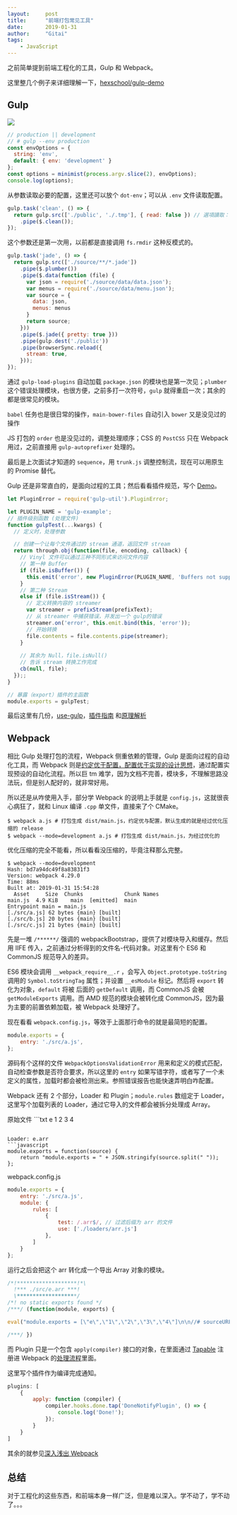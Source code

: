 ```yaml
---
layout:     post
title:      "前端打包常见工具"
date:       2019-01-31
author:     "Gitai"
tags:
    - JavaScript
---
```


之前简单提到前端工程化的工具，Gulp 和 Webpack。

这里整几个例子来详细理解一下，[hexschool/gulp-demo](https://github.com/hexschool/gulp-demo)

## Gulp

![](https://i.loli.net/2019/01/31/5c52667e884af.png)

<!-- more -->

```javascript
// production || development
// # gulp --env production
const envOptions = {
  string: 'env',
  default: { env: 'development' }
};
const options = minimist(process.argv.slice(2), envOptions);
console.log(options);
```

从参数读取必要的配置，这里还可以放个 `dot-env`；可以从 `.env` 文件读取配置。

```javascript
gulp.task('clean', () => {
  return gulp.src(['./public', './.tmp'], { read: false }) // 選項讀取：false阻止gulp讀取文件的內容，使此任務更快。
    .pipe($.clean());
});
```

这个参数还是第一次用，以前都是直接调用 `fs.rmdir` 这种反模式的。

```javascript
gulp.task('jade', () => {
  return gulp.src(['./source/**/*.jade'])
    .pipe($.plumber())
    .pipe($.data(function (file) {
      var json = require('./source/data/data.json');
      var menus = require('./source/data/menu.json');
      var source = {
        data: json,
        menus: menus
      }
      return source;
    }))
    .pipe($.jade({ pretty: true }))
    .pipe(gulp.dest('./public'))
    .pipe(browserSync.reload({
      stream: true,
    }));
});
```

通过 `gulp-load-plugins` 自动加载 `package.json` 的模块也是第一次见；`plumber` 这个错误处理模块，也很方便，之前多打一次符号，`gulp` 就得重启一次；其余的都是很常见的模块。

`babel` 任务也是很日常的操作，`main-bower-files` 自动引入 `bower` 又是没见过的操作

JS 打包的 `order` 也是没见过的，调整处理顺序；CSS 的 `PostCSS` 只在 Webpack 用过，之前直接用 `gulp-autoprefixer` 处理的。

最后是上次面试才知道的 `sequence`，用 `trunk.js` 调整控制流，现在可以用原生的 Promise 替代。

Gulp 还是非常直白的，是面向过程的工具；然后看看插件规范，写个 [Demo](https://gulpjs.org/zh/writing-a-plugin/dealing-with-streams.html)。

```javascript
let PluginError = require('gulp-util').PluginError;

let PLUGIN_NAME = 'gulp-example';
// 插件级别函数 (处理文件)
function gulpTest(...kwargs) {
  // 定义时，处理参数

  // 创建一个让每个文件通过的 stream 通道，返回文件 stream
  return through.obj(function(file, encoding, callback) {
    // Vinyl 文件可以通过三种不同形式来访问文件内容
    // 第一种 Buffer
    if (file.isBuffer()) {
      this.emit('error', new PluginError(PLUGIN_NAME, 'Buffers not supported!'));
    }
    // 第二种 Stream
    else if (file.isStream()) {
      // 定义转换内容的 streamer
      var streamer = prefixStream(prefixText);
      // 从 streamer 中捕获错误，并发出一个 gulp的错误
      streamer.on('error', this.emit.bind(this, 'error'));
      // 开始转换
      file.contents = file.contents.pipe(streamer);
    }
    
    // 其余为 Null，file.isNull()
    // 告诉 stream 转换工作完成
    cb(null, file);
  });;
}

// 暴露（export）插件的主函数
module.exports = gulpTest;
```

最后这里有几份，[use-gulp](https://github.com/Platform-CUF/use-gulp)，[插件指南](https://github.com/lin-xin/blog/issues/2) 和[原理解析](https://segmentfault.com/a/1190000003770541)

## Webpack

相比 Gulp 处理打包的流程，Webpack 侧重依赖的管理，Gulp 是面向过程的自动化工具，而 Webpack 则是[约定优于配置，配置优于实现的设计思想](https://zhuanlan.zhihu.com/p/32886546)，通过配置实现预设的自动化流程。所以巨 tm 难学，因为文档不完善，模块多，不理解思路没法玩，但是别人配好的，就非常好用。

所以还是从咋使用入手，部分学 Webpack 的说明上手就是 `config.js`，这就很丧心病狂了，就和 Linux 编译 `.cpp` 单文件，直接来了个 CMake。

```shell
$ webpack a.js # 打包生成 dist/main.js，约定优与配置，默认生成的就是经过优化压缩的 release
$ webpack --mode=development a.js # 打包生成 dist/main.js，为经过优化的
```

优化压缩的完全不能看，所以看看没压缩的，毕竟注释那么完整。

```shell
$ webpack --mode=development
Hash: bd7a94dc49f8a83831f3
Version: webpack 4.29.0
Time: 88ms
Built at: 2019-01-31 15:54:28
  Asset     Size  Chunks             Chunk Names
main.js  4.9 KiB    main  [emitted]  main
Entrypoint main = main.js
[./src/a.js] 62 bytes {main} [built]
[./src/b.js] 20 bytes {main} [built]
[./src/c.js] 21 bytes {main} [built]
```

先是一堆 `/******/` 强调的 webpackBootstrap，提供了对模块导入和缓存。然后用 IIFE 传入，之前通过分析得到的文件名-代码对象。对这里有个 ES6 和 CommonJS 规范导入的差异。

ES6 模块会调用 `__webpack_require__.r` ，会写入 `Object.prototype.toString` 调用的 `Symbol.toStringTag` 属性；并设置 `__esModule` 标记。然后将 `export` 转化为对象，`default` 将被 后面的 `getDefault` 调用，而 CommonJS 会被 `getModuleExports` 调用。而 AMD 规范的模块会被转化成 CommonJS，因为最为主要的前置依赖加载，被 Webpack 处理好了。

现在看看 `webpack.config.js`，等效于上面那行命令的就是最简短的配置。

```js
module.exports = {
    entry: './src/a.js',
};
```

源码有个这样的文件 `WebpackOptionsValidationError` 用来和定义的模式匹配，自动检查参数是否符合要求，所以这里的 `entry` 如果写错字符，或者写了一个未定义的属性，加载时都会被检测出来。参照错误报告也能快速弄明白咋配置。

Webpack 还有 2 个部分，Loader 和 Plugin；`module.rules` 数组定于 Loader，这里写个加载列表的 Loader，通过它导入的文件都会被拆分处理成 Array。

原始文件
​```txt
e 1 2 3 4
```

Loader: e.arr
​```javascript
module.exports = function(source) {
    return "module.exports = " + JSON.stringify(source.split(" "));
};
```

webpack.config.js
```javascript
module.exports = {
    entry: './src/a.js',
    module: {
        rules: [
            {
                test: /.arr$/, // 过滤后缀为 arr 的文件
                use: ['./loaders/arr.js']
            },
        ]
    }
};
```

运行之后会把这个 arr 转化成一个导出 Array 对象的模块。

```javascript
/*!*******************!*\
  !*** ./src/e.arr ***!
  \*******************/
/*! no static exports found */
/***/ (function(module, exports) {

eval("module.exports = [\"e\",\"1\",\"2\",\"3\",\"4\"]\n\n//# sourceURL=webpack:///./src/e.arr?");

/***/ })
```

而 Plugin 只是一个包含 `apply(compiler)` 接口的对象，在里面通过 [Tapable](https://webpack.docschina.org/api/tapable/) 注册进 Webpack 的[处理流程](https://webpack.docschina.org/api/compiler-hooks/)里面。

这里写个插件作为编译完成通知。

```javascript
plugins: [
    {
        apply: function (compiler) {
            compiler.hooks.done.tap('DoneNotifyPlugin', () => {
                console.log('Done!');
            });
        }
    }
]
```

其余的就参见[深入浅出 Webpack](http://webpack.wuhaolin.cn/)



## 总结

对于工程化的这些东西，和前端本身一样广泛，但是难以深入。学不动了，学不动了。。。